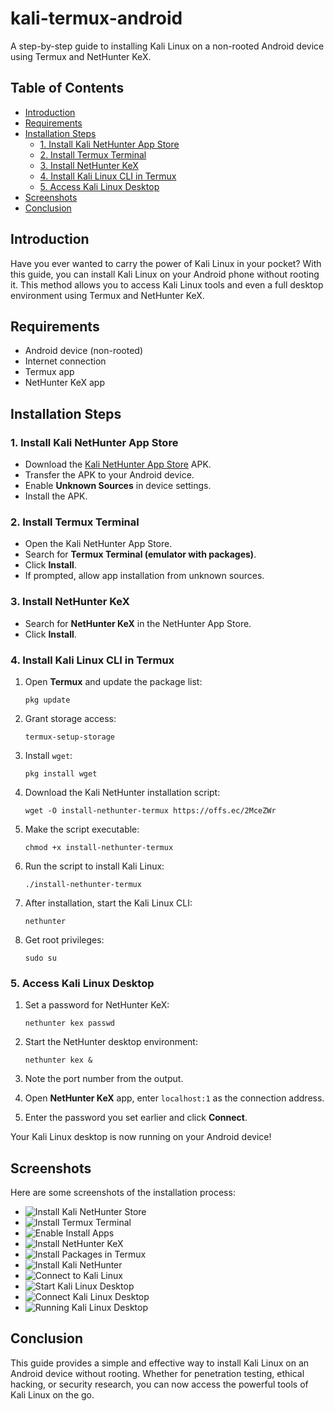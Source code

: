 # kali-termux-android

A step-by-step guide to installing Kali Linux on a non-rooted Android device using Termux and NetHunter KeX.

## Table of Contents

- [Introduction](#introduction)
- [Requirements](#requirements)
- [Installation Steps](#installation-steps)
  - [1. Install Kali NetHunter App Store](#1-install-kali-nethunter-app-store)
  - [2. Install Termux Terminal](#2-install-termux-terminal)
  - [3. Install NetHunter KeX](#3-install-nethunter-kex)
  - [4. Install Kali Linux CLI in Termux](#4-install-kali-linux-cli-in-termux)
  - [5. Access Kali Linux Desktop](#5-access-kali-linux-desktop)
- [Screenshots](#screenshots)
- [Conclusion](#conclusion)

## Introduction

Have you ever wanted to carry the power of Kali Linux in your pocket? With this guide, you can install Kali Linux on your Android phone without rooting it. This method allows you to access Kali Linux tools and even a full desktop environment using Termux and NetHunter KeX.

## Requirements

- Android device (non-rooted)
- Internet connection
- Termux app
- NetHunter KeX app

## Installation Steps

### 1. Install Kali NetHunter App Store

- Download the [Kali NetHunter App Store](https://www.kali.org/get-kali/#kali-mobile) APK.
- Transfer the APK to your Android device.
- Enable **Unknown Sources** in device settings.
- Install the APK.

### 2. Install Termux Terminal

- Open the Kali NetHunter App Store.
- Search for **Termux Terminal (emulator with packages)**.
- Click **Install**.
- If prompted, allow app installation from unknown sources.

### 3. Install NetHunter KeX

- Search for **NetHunter KeX** in the NetHunter App Store.
- Click **Install**.

### 4. Install Kali Linux CLI in Termux

1. Open **Termux** and update the package list:

   ```
   pkg update
   ```

2. Grant storage access:

   ```
   termux-setup-storage
   ```

3. Install `wget`:

   ```
   pkg install wget
   ```

4. Download the Kali NetHunter installation script:

   ```
   wget -O install-nethunter-termux https://offs.ec/2MceZWr
   ```

5. Make the script executable:

   ```
   chmod +x install-nethunter-termux
   ```

6. Run the script to install Kali Linux:

   ```
   ./install-nethunter-termux
   ```

7. After installation, start the Kali Linux CLI:

   ```
   nethunter
   ```

8. Get root privileges:

   ```
   sudo su
   ```

### 5. Access Kali Linux Desktop

1. Set a password for NetHunter KeX:

   ```
   nethunter kex passwd
   ```

2. Start the NetHunter desktop environment:

   ```
   nethunter kex &
   ```

3. Note the port number from the output.

4. Open **NetHunter KeX** app, enter `localhost:1` as the connection address.

5. Enter the password you set earlier and click **Connect**.

Your Kali Linux desktop is now running on your Android device!

## Screenshots

Here are some screenshots of the installation process:

- ![Install Kali NetHunter Store](screenshots/Install-Kali-NetHunter-Store-in-Android.png)
- ![Install Termux Terminal](screenshots/Install-Termux-Terminal-in-Android.png)
- ![Enable Install Apps](screenshots/Enable-Install-Apps-from-External-Sources.png)
- ![Install NetHunter KeX](screenshots/Install-NetHunter-KeX-in-Android.png)
- ![Install Packages in Termux](screenshots/Install-Packages-in-Termux.png)
- ![Install Kali NetHunter](screenshots/Install-Kali-NetHunter-in-Android.png)
- ![Connect to Kali Linux](screenshots/Connect-to-Kali-Linux-in-Android.png)
- ![Start Kali Linux Desktop](screenshots/Start-Kali-Linux-Desktop-in-Android.png)
- ![Connect Kali Linux Desktop](screenshots/Connect-Kali-Linux-Desktop-in-Android.png)
- ![Running Kali Linux Desktop](screenshots/Running-Kali-Linux-Desktop-in-Android.webp)

## Conclusion

This guide provides a simple and effective way to install Kali Linux on an Android device without rooting. Whether for penetration testing, ethical hacking, or security research, you can now access the powerful tools of Kali Linux on the go.
